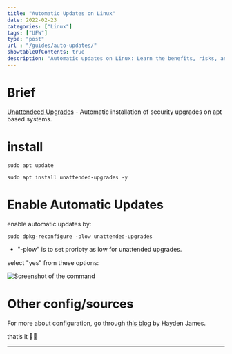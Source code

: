 ```yaml
---
title: "Automatic Updates on Linux"
date: 2022-02-23
categories: ["Linux"]
tags: ["UFW"]
type: "post"
url : "/guides/auto-updates/"
showtableOfContents: true
description: "Automatic updates on Linux: Learn the benefits, risks, and how to configure your system. Keep your Linux up-to-date and secure. Read our article."
---
```


# Brief

[Unattendeed Upgrades](https://github.com/mvo5/unattended-upgrades) - Automatic installation of security upgrades on apt based systems.

# install

```
sudo apt update

sudo apt install unattended-upgrades -y
```

# Enable Automatic Updates

enable automatic updates by: 
```
sudo dpkg-reconfigure -plow unattended-upgrades 
```
- "-plow" is to set prorioty as low for unattended upgrades.

select "yes" from these options: 

![Screenshot of the command](/img/guides/2022/auto-updates/2022.png)

# Other config/sources

For more about configuration, go through [this blog](https://haydenjames.io/how-to-enable-unattended-upgrades-on-ubuntu-debian/) by Hayden James.

that’s it ✌🏽

---
